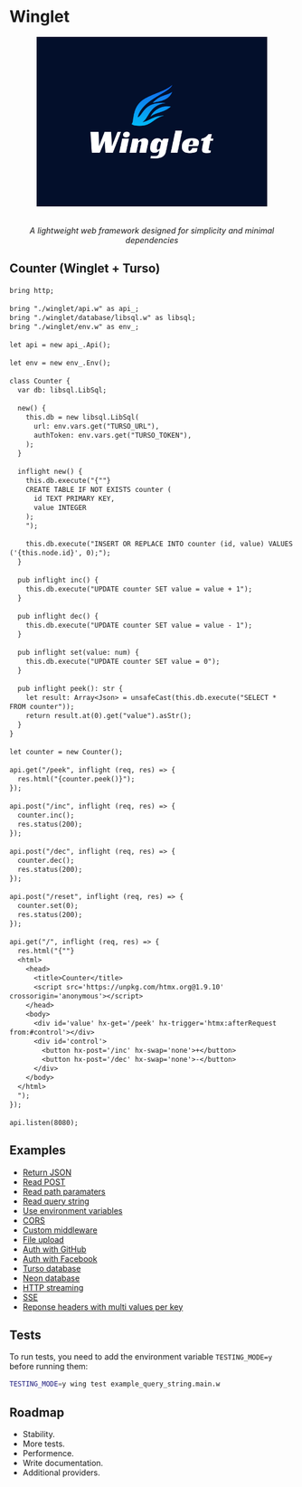 # Winglet

<div align="center">
  <img src="./assets/logo.svg" height="300" />
  <br />
  <br />
  <p><i>A lightweight web framework designed for simplicity and minimal dependencies</i></p>
</div>

## Counter (Winglet + Turso)

```wing
bring http;

bring "./winglet/api.w" as api_;
bring "./winglet/database/libsql.w" as libsql;
bring "./winglet/env.w" as env_;

let api = new api_.Api();

let env = new env_.Env();

class Counter {
  var db: libsql.LibSql;

  new() {
    this.db = new libsql.LibSql(
      url: env.vars.get("TURSO_URL"),
      authToken: env.vars.get("TURSO_TOKEN"),
    );
  }

  inflight new() {
    this.db.execute("{""}
    CREATE TABLE IF NOT EXISTS counter (
      id TEXT PRIMARY KEY,
      value INTEGER
    );
    ");

    this.db.execute("INSERT OR REPLACE INTO counter (id, value) VALUES ('{this.node.id}', 0);");
  }

  pub inflight inc() {
    this.db.execute("UPDATE counter SET value = value + 1");
  }

  pub inflight dec() {
    this.db.execute("UPDATE counter SET value = value - 1");
  }

  pub inflight set(value: num) {
    this.db.execute("UPDATE counter SET value = 0");
  }

  pub inflight peek(): str {
    let result: Array<Json> = unsafeCast(this.db.execute("SELECT * FROM counter"));
    return result.at(0).get("value").asStr();
  }
}

let counter = new Counter();

api.get("/peek", inflight (req, res) => {
  res.html("{counter.peek()}");
});

api.post("/inc", inflight (req, res) => {
  counter.inc();
  res.status(200);
});

api.post("/dec", inflight (req, res) => {
  counter.dec();
  res.status(200);
});

api.post("/reset", inflight (req, res) => {
  counter.set(0);
  res.status(200);
});

api.get("/", inflight (req, res) => {
  res.html("{""}
  <html>
    <head>
      <title>Counter</title>
      <script src='https://unpkg.com/htmx.org@1.9.10' crossorigin='anonymous'></script>
    </head>
    <body>
      <div id='value' hx-get='/peek' hx-trigger='htmx:afterRequest from:#control'></div>
      <div id='control'>
        <button hx-post='/inc' hx-swap='none'>+</button>
        <button hx-post='/dec' hx-swap='none'>-</button>
      </div>
    </body>
  </html>
  ");
});

api.listen(8080);
```

## Examples

* [Return JSON](./example_return_json.main.w)
* [Read POST](./example_read_post.main.w)
* [Read path paramaters](./example_path_parameter.main.w)
* [Read query string](./example_query_string.main.w)
* [Use environment variables](./example_env.main.w)
* [CORS](./example_cors.main.w)
* [Custom middleware](./example_middleware.main.w)
* [File upload](./example_file_upload.main.w)
* [Auth with GitHub](./example_auth_github.main.w)
* [Auth with Facebook](./example_auth_meta.main.w)
* [Turso database](./example_turso.main.w)
* [Neon database](./example_neon.main.w)
* [HTTP streaming](./example_streaming.main.w)
* [SSE](./example_sse.main.w)
* [Reponse headers with multi values per key](./example_response_headers_multi_values_per_key.main.w)

## Tests

To run tests, you need to add the environment variable `TESTING_MODE=y` before running them:

```bash
TESTING_MODE=y wing test example_query_string.main.w
```

## Roadmap

* Stability.
* More tests.
* Performence.
* Write documentation.
* Additional providers.
